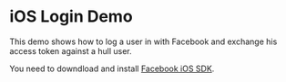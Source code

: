 iOS Login Demo
==============

This demo shows how to log a user in with Facebook and exchange his access token
against a hull user.

You need to downdload and install [Facebook iOS SDK](https://developers.facebook.com/resources/facebook-ios-sdk-3.10.pkg).
